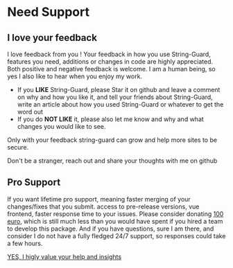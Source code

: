 # Need Support

## I love your feedback
I love feedback from you !
Your feedback in how you use String-Guard, features you need, additions or changes in code are highly appreciated.
Both positive and negative feedback is welcome. I am a human being, so yes I also like to hear when you enjoy my work.
* If you **LIKE** String-Guard, please Star it on github and leave a comment on why and how you like it, and tell your friends about String-Guard, write an article about how you used String-Guard or whatever to get the word out
* If you do **NOT LIKE** it, please also let me know and why and what changes you would like to see.

Only with your feedback string-guard can grow and help more sites to be secure.

Don't be a stranger, reach out and share your thoughts with me on github

<!--@include: ./donations.md-->


## Pro Support
If you want lifetime pro support, meaning faster merging of your changes/fixes that you submit. access to pre-release versions, vue frontend,
faster response time to your issues. Please consider donating [100 euro](https://helpforhealth.thrivecart.com/yormy-pro-support/), which is still much less than you would have spent if you hired a team to develop this package.
And if you have questions, sure I am there, and consider I do not have a fully fledged 24/7 support, so responses could take a few hours. 

[YES, I higly value your help and insights](https://helpforhealth.thrivecart.com/yormy-pro-support/)
